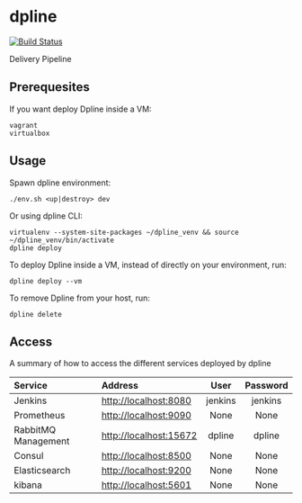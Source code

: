 # dpline

[![Build Status](https://travis-ci.org/bregman-arie/dpline.svg?branch=refactor)](https://travis-ci.org/bregman-arie/dpline)

Delivery Pipeline


## Prerequesites

If you want deploy Dpline inside a VM:

    vagrant
    virtualbox

## Usage

Spawn dpline environment:

    ./env.sh <up|destroy> dev

Or using dpline CLI:

    virtualenv --system-site-packages ~/dpline_venv && source ~/dpline_venv/bin/activate
    dpline deploy


To deploy Dpline inside a VM, instead of directly on your environment, run:

    dpline deploy --vm

To remove Dpline from your host, run:

    dpline delete


## Access

A summary of how to access the different services deployed by dpline

Service | Address | User | Password
:------ |:------|:------:|:--------:
Jenkins | [http://localhost:8080](http://localhost:8080) | jenkins | jenkins |
Prometheus | [http://localhost:9090](http://localhost:9090) | None | None |
RabbitMQ Management | [http://localhost:15672](http://localhost:15672) | dpline | dpline |
Consul | [http://localhost:8500](http://localhost:8500) | None | None |
Elasticsearch | [http://localhost:9200](http://localhost:9200) | None | None |
kibana | [http://localhost:5601](http://localhost:5601) | None | None |
